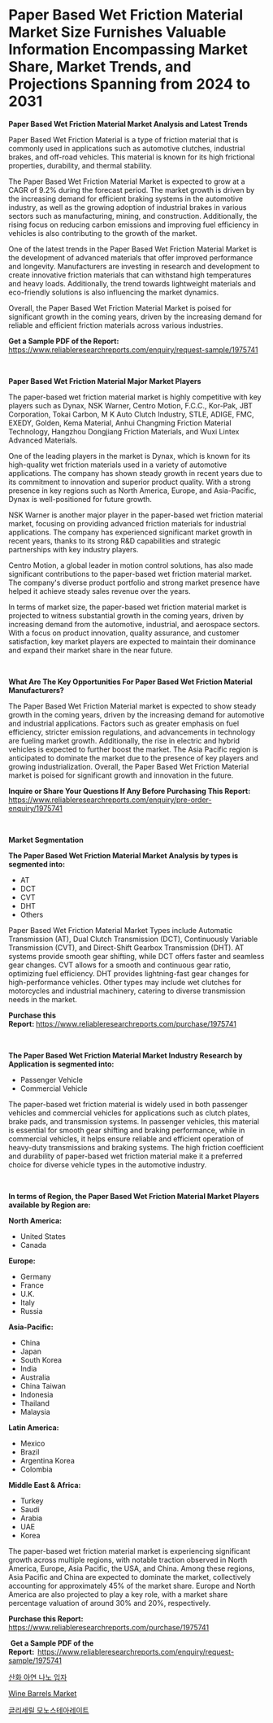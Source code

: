<p><h1>Paper Based Wet Friction Material Market Size Furnishes Valuable Information Encompassing Market Share, Market Trends, and Projections Spanning from 2024 to 2031</h1></p><p><strong>Paper Based Wet Friction Material Market Analysis and Latest Trends</strong></p>
<p><p>Paper Based Wet Friction Material is a type of friction material that is commonly used in applications such as automotive clutches, industrial brakes, and off-road vehicles. This material is known for its high frictional properties, durability, and thermal stability.</p><p>The Paper Based Wet Friction Material Market is expected to grow at a CAGR of 9.2% during the forecast period. The market growth is driven by the increasing demand for efficient braking systems in the automotive industry, as well as the growing adoption of industrial brakes in various sectors such as manufacturing, mining, and construction. Additionally, the rising focus on reducing carbon emissions and improving fuel efficiency in vehicles is also contributing to the growth of the market.</p><p>One of the latest trends in the Paper Based Wet Friction Material Market is the development of advanced materials that offer improved performance and longevity. Manufacturers are investing in research and development to create innovative friction materials that can withstand high temperatures and heavy loads. Additionally, the trend towards lightweight materials and eco-friendly solutions is also influencing the market dynamics.</p><p>Overall, the Paper Based Wet Friction Material Market is poised for significant growth in the coming years, driven by the increasing demand for reliable and efficient friction materials across various industries.</p></p>
<p><strong>Get a Sample PDF of the Report:&nbsp;</strong> <a href="https://www.reliableresearchreports.com/enquiry/request-sample/1975741">https://www.reliableresearchreports.com/enquiry/request-sample/1975741</a></p>
<p>&nbsp;</p>
<p><strong>Paper Based Wet Friction Material Major Market Players</strong></p>
<p><p>The paper-based wet friction material market is highly competitive with key players such as Dynax, NSK Warner, Centro Motion, F.C.C., Kor-Pak, JBT Corporation, Tokai Carbon, M K Auto Clutch Industry, STLE, ADIGE, FMC, EXEDY, Golden, Kema Material, Anhui Changming Friction Material Technology, Hangzhou Dongjiang Friction Materials, and Wuxi Lintex Advanced Materials.</p><p>One of the leading players in the market is Dynax, which is known for its high-quality wet friction materials used in a variety of automotive applications. The company has shown steady growth in recent years due to its commitment to innovation and superior product quality. With a strong presence in key regions such as North America, Europe, and Asia-Pacific, Dynax is well-positioned for future growth.</p><p>NSK Warner is another major player in the paper-based wet friction material market, focusing on providing advanced friction materials for industrial applications. The company has experienced significant market growth in recent years, thanks to its strong R&D capabilities and strategic partnerships with key industry players.</p><p>Centro Motion, a global leader in motion control solutions, has also made significant contributions to the paper-based wet friction material market. The company's diverse product portfolio and strong market presence have helped it achieve steady sales revenue over the years.</p><p>In terms of market size, the paper-based wet friction material market is projected to witness substantial growth in the coming years, driven by increasing demand from the automotive, industrial, and aerospace sectors. With a focus on product innovation, quality assurance, and customer satisfaction, key market players are expected to maintain their dominance and expand their market share in the near future.</p></p>
<p>&nbsp;</p>
<p><strong>What Are The Key Opportunities For Paper Based Wet Friction Material Manufacturers?</strong></p>
<p><p>The Paper Based Wet Friction Material market is expected to show steady growth in the coming years, driven by the increasing demand for automotive and industrial applications. Factors such as greater emphasis on fuel efficiency, stricter emission regulations, and advancements in technology are fueling market growth. Additionally, the rise in electric and hybrid vehicles is expected to further boost the market. The Asia Pacific region is anticipated to dominate the market due to the presence of key players and growing industrialization. Overall, the Paper Based Wet Friction Material market is poised for significant growth and innovation in the future.</p></p>
<p><strong>Inquire or Share Your Questions If Any Before Purchasing This Report:</strong> <a href="https://www.reliableresearchreports.com/enquiry/pre-order-enquiry/1975741">https://www.reliableresearchreports.com/enquiry/pre-order-enquiry/1975741</a></p>
<p>&nbsp;</p>
<p><strong>Market Segmentation</strong></p>
<p><strong>The Paper Based Wet Friction Material Market Analysis by types is segmented into:</strong></p>
<p><ul><li>AT</li><li>DCT</li><li>CVT</li><li>DHT</li><li>Others</li></ul></p>
<p><p>Paper Based Wet Friction Material Market Types include Automatic Transmission (AT), Dual Clutch Transmission (DCT), Continuously Variable Transmission (CVT), and Direct-Shift Gearbox Transmission (DHT). AT systems provide smooth gear shifting, while DCT offers faster and seamless gear changes. CVT allows for a smooth and continuous gear ratio, optimizing fuel efficiency. DHT provides lightning-fast gear changes for high-performance vehicles. Other types may include wet clutches for motorcycles and industrial machinery, catering to diverse transmission needs in the market.</p></p>
<p><strong>Purchase this Report:&nbsp;</strong><a href="https://www.reliableresearchreports.com/purchase/1975741">https://www.reliableresearchreports.com/purchase/1975741</a></p>
<p>&nbsp;</p>
<p><strong>The Paper Based Wet Friction Material Market Industry Research by Application is segmented into:</strong></p>
<p><ul><li>Passenger Vehicle</li><li>Commercial Vehicle</li></ul></p>
<p><p>The paper-based wet friction material is widely used in both passenger vehicles and commercial vehicles for applications such as clutch plates, brake pads, and transmission systems. In passenger vehicles, this material is essential for smooth gear shifting and braking performance, while in commercial vehicles, it helps ensure reliable and efficient operation of heavy-duty transmissions and braking systems. The high friction coefficient and durability of paper-based wet friction material make it a preferred choice for diverse vehicle types in the automotive industry.</p></p>
<p>&nbsp;</p>
<p><strong>In terms of Region, the Paper Based Wet Friction Material Market Players available by Region are:</strong></p>
<p>
    <p> <strong> North America: </strong>
        <ul>
            <li>United States</li>
            <li>Canada</li>
        </ul>
        </p> 
    <p> <strong> Europe: </strong>
        <ul>
            <li>Germany</li>
            <li>France</li>
            <li>U.K.</li>
            <li>Italy</li>
            <li>Russia</li>
        </ul>
        </p> 
    <p> <strong> Asia-Pacific: </strong>
        <ul>
            <li>China</li>
            <li>Japan</li>
            <li>South Korea</li>
            <li>India</li>
            <li>Australia</li>
            <li>China Taiwan</li>
            <li>Indonesia</li>
            <li>Thailand</li>
            <li>Malaysia</li>
        </ul>
        </p> 
    <p> <strong> Latin America: </strong>
        <ul>
            <li>Mexico</li>
            <li>Brazil</li>
            <li>Argentina Korea</li>
            <li>Colombia</li>
        </ul>
        </p> 
    <p> <strong> Middle East & Africa: </strong>
        <ul>
            <li>Turkey</li>
            <li>Saudi</li>
            <li>Arabia</li>
            <li>UAE</li>
            <li>Korea</li>
        </ul>
    </p>
    </p>
<p><p>The paper-based wet friction material market is experiencing significant growth across multiple regions, with notable traction observed in North America, Europe, Asia Pacific, the USA, and China. Among these regions, Asia Pacific and China are expected to dominate the market, collectively accounting for approximately 45% of the market share. Europe and North America are also projected to play a key role, with a market share percentage valuation of around 30% and 20%, respectively.</p></p>
<p><strong>Purchase this Report: </strong><a href="https://www.reliableresearchreports.com/purchase/1975741">https://www.reliableresearchreports.com/purchase/1975741</a></p>
<p>&nbsp;<strong>Get a Sample PDF of the Report:&nbsp;&nbsp;</strong><a href="https://www.reliableresearchreports.com/enquiry/request-sample/1975741">https://www.reliableresearchreports.com/enquiry/request-sample/1975741</a></p>
<p><strong></strong></p>
<p><p><a href="https://medium.com/@lucilehilll2023/%EC%95%84%EC%97%B0-%EC%82%B0%ED%99%94%EB%AC%BC-%EB%82%98%EB%85%B8%EC%9E%85%EC%9E%90-%EC%8B%9C%EC%9E%A5-2031%EB%85%84%EA%B9%8C%EC%A7%80%EC%9D%98-%ED%8A%B8%EB%A0%8C%EB%93%9C-%EC%98%88%EC%B8%A1-%EB%B0%8F-%EA%B2%BD%EC%9F%81-%EB%B6%84%EC%84%9D-2ef2a5b5f1c4">산화 아연 나노 입자</a></p><p><a href="https://view.publitas.com/reportprime-1/wine-barrels-market-research-report-unlocks-analysis-on-the-market-financial-status-market-size-and-market-revenue-upto-2030/">Wine Barrels Market</a></p><p><a href="https://medium.com/@lucilehilll2023/%EA%B8%80%EB%A6%AC%EC%84%B8%EB%A6%B4-%EB%AA%A8%EB%85%B8%EC%8A%A4%ED%85%8C%EC%95%84%EB%A0%88%EC%9D%B4%ED%8A%B8-%EC%8B%9C%EC%9E%A5-%EC%9C%A0%ED%98%95-%EC%9D%91%EC%9A%A9-%EB%B0%8F-%EC%A7%80%EB%A6%AC%EC%A0%81%EC%9D%B8-%EB%A9%B4%EC%97%90%EC%84%9C-%ED%8F%AC%EA%B4%84%EC%A0%81%EC%9D%B8-%ED%8F%89%EA%B0%80-8503ea6ce7c3">글리세릴 모노스테아레이트</a></p></p>